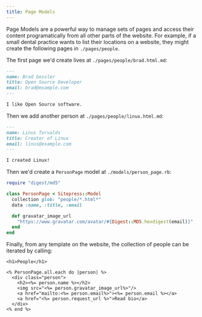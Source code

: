 ```yaml
---
title: Page Models
---
```


Page Models are a powerful way to manage sets of pages and access their content programatically from all other parts of the website. For example, if a small dental practice wants to list their locations on a website, they might create the following pages in `./pages/people`.

The first page we'd create lives at `./pages/people/brad.html.md`:

```md
---
name: Brad Gessler
title: Open Source Developer
email: brad@example.com
---

I like Open Source software.
```

Then we add another person at `./pages/people/linux.html.md`:
```md
---
name: Linus Torvalds
title: Creator of Linux
email: linus@example.com
---

I created Linux!
```

Then we'd create a `PersonPage` model at `./models/person_page.rb`:

```ruby
require "digest/md5"

class PersonPage < Sitepress::Model
  collection glob: "people/*.html*"
  data :name, :title, :email

  def gravatar_image_url
    "https://www.gravatar.com/avatar/#{Digest::MD5.hexdigest(email)}"
  end
end
```

Finally, from any template on the website, the collection of people can be iterated by calling:

```erb
<h1>People</h1>

<% PersonPage.all.each do |person| %>
  <div class="person">
    <h2><%= person.name %></h2>
    <img src="<%= person.gravatar_image_url%>"/>
    <a href="mailto:<%= person.email%>"><%= person.email %></a>
    <a href="<%= person.request_url %>">Read bio</a>
  </div>
<% end %>
```

